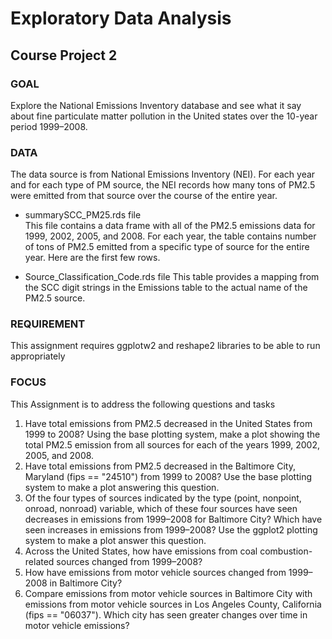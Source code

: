 # Exploratory Data Analysis
## Course Project 2
### GOAL
Explore the National Emissions Inventory database and see what it say about fine particulate matter pollution in the United states over the 10-year period 1999–2008.

### DATA
The data source is from National Emissions Inventory (NEI). For each year and for each type of PM source, the NEI records how many tons of PM2.5 were emitted from that source over the course of the entire year. 
- summarySCC_PM25.rds file  
This file contains a data frame with all of the PM2.5 emissions data for 1999, 2002, 2005, and 2008. For each year, the table contains number of tons of PM2.5 emitted from a specific type of source for the entire year. Here are the first few rows.

- Source_Classification_Code.rds file
This table provides a mapping from the SCC digit strings in the Emissions table to the actual name of the PM2.5 source.

### REQUIREMENT
This assignment requires ggplotw2 and reshape2 libraries to be able to run appropriately

### FOCUS
This Assignment is to address the following questions and tasks
1. Have total emissions from PM2.5 decreased in the United States from 1999 to 2008? Using the base plotting system, make a plot showing the total PM2.5 emission from all sources for each of the years 1999, 2002, 2005, and 2008.
2. Have total emissions from PM2.5 decreased in the Baltimore City, Maryland (fips == "24510") from 1999 to 2008? Use the base plotting system to make a plot answering this question.
3. Of the four types of sources indicated by the type (point, nonpoint, onroad, nonroad) variable, which of these four sources have seen decreases in emissions from 1999–2008 for Baltimore City? Which have seen increases in emissions from 1999–2008? Use the ggplot2 plotting system to make a plot answer this question.
4. Across the United States, how have emissions from coal combustion-related sources changed from 1999–2008?
5. How have emissions from motor vehicle sources changed from 1999–2008 in Baltimore City?
6. Compare emissions from motor vehicle sources in Baltimore City with emissions from motor vehicle sources in Los Angeles County, California (fips == "06037"). Which city has seen greater changes over time in motor vehicle emissions?
